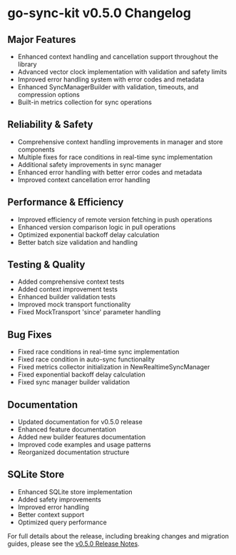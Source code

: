 # go-sync-kit v0.5.0 Changelog

## Major Features
- Enhanced context handling and cancellation support throughout the library
- Advanced vector clock implementation with validation and safety limits
- Improved error handling system with error codes and metadata
- Enhanced SyncManagerBuilder with validation, timeouts, and compression options
- Built-in metrics collection for sync operations

## Reliability & Safety
- Comprehensive context handling improvements in manager and store components
- Multiple fixes for race conditions in real-time sync implementation
- Additional safety improvements in sync manager
- Enhanced error handling with better error codes and metadata
- Improved context cancellation error handling

## Performance & Efficiency
- Improved efficiency of remote version fetching in push operations
- Enhanced version comparison logic in pull operations
- Optimized exponential backoff delay calculation
- Better batch size validation and handling

## Testing & Quality
- Added comprehensive context tests
- Added context improvement tests
- Enhanced builder validation tests
- Improved mock transport functionality
- Fixed MockTransport 'since' parameter handling

## Bug Fixes
- Fixed race conditions in real-time sync implementation
- Fixed race condition in auto-sync functionality
- Fixed metrics collector initialization in NewRealtimeSyncManager
- Fixed exponential backoff delay calculation
- Fixed sync manager builder validation

## Documentation
- Updated documentation for v0.5.0 release
- Enhanced feature documentation
- Added new builder features documentation
- Improved code examples and usage patterns
- Reorganized documentation structure

## SQLite Store
- Enhanced SQLite store implementation
- Added safety improvements
- Improved error handling
- Better context support
- Optimized query performance

For full details about the release, including breaking changes and migration guides, please see the [v0.5.0 Release Notes](https://github.com/c0deZ3R0/go-sync-kit/releases/tag/v0.5.0).
